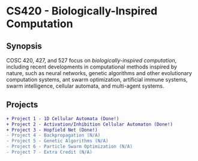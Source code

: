 # CS420 - Biologically-Inspired Computation

## Synopsis
COSC 420, 427, and 527 focus on *biologically-inspired computation*, including recent developments in computational methods inspired by nature, such as neural networks, genetic algorithms and other evolutionary computation systems, ant swarm optimization, artificial immune systems, swarm intelligence, cellular automata, and multi-agent systems.

## Projects
```diff
+ Project 1 - 1D Cellular Automata (Done!)
+ Project 2 - Activation/Inhibition Cellular Automaton (Done!)
+ Project 3 - Hopfield Net (Done!)
- Project 4 - Backpropagation (N/A)
- Project 5 - Genetic Algorithms (N/A)
- Project 6 - Particle Swarm Optimization (N/A)
- Project 7 - Extra Credit (N/A)
```

